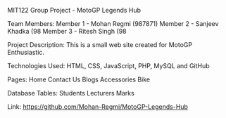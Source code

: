 MIT122 Group Project - MotoGP Legends Hub

Team Members:
Member 1 - Mohan Regmi (987871)
Member 2 - Sanjeev Khadka (98
Member 3 - Ritesh Singh (98

Project Description:
This is a small web site created for MotoGP Enthusiastic.

Technologies Used:
HTML, CSS, JavaScript, PHP, MySQL and GitHub

Pages:
Home
Contact Us
Blogs
Accessories
Bike

Database Tables:
Students
Lecturers
Marks

Link:
https://github.com/Mohan-Regmi/MotoGP-Legends-Hub
